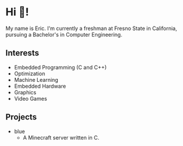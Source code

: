 # Hi 👋!
My name is Eric. I'm currently a freshman at Fresno State in California, pursuing a Bachelor's in Computer Engineering.
## Interests
- Embedded Programming (C and C++)
- Optimization
- Machine Learning
- Embedded Hardware
- Graphics
- Video Games
## Projects
- blue
  - A Minecraft server written in C. 

